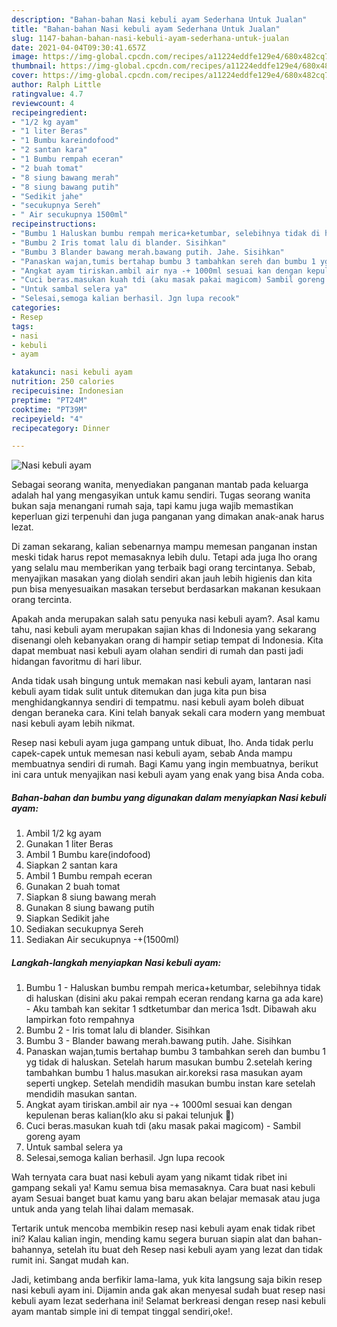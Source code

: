 ```yaml
---
description: "Bahan-bahan Nasi kebuli ayam Sederhana Untuk Jualan"
title: "Bahan-bahan Nasi kebuli ayam Sederhana Untuk Jualan"
slug: 1147-bahan-bahan-nasi-kebuli-ayam-sederhana-untuk-jualan
date: 2021-04-04T09:30:41.657Z
image: https://img-global.cpcdn.com/recipes/a11224eddfe129e4/680x482cq70/nasi-kebuli-ayam-foto-resep-utama.jpg
thumbnail: https://img-global.cpcdn.com/recipes/a11224eddfe129e4/680x482cq70/nasi-kebuli-ayam-foto-resep-utama.jpg
cover: https://img-global.cpcdn.com/recipes/a11224eddfe129e4/680x482cq70/nasi-kebuli-ayam-foto-resep-utama.jpg
author: Ralph Little
ratingvalue: 4.7
reviewcount: 4
recipeingredient:
- "1/2 kg ayam"
- "1 liter Beras"
- "1 Bumbu kareindofood"
- "2 santan kara"
- "1 Bumbu rempah eceran"
- "2 buah tomat"
- "8 siung bawang merah"
- "8 siung bawang putih"
- "Sedikit jahe"
- "secukupnya Sereh"
- " Air secukupnya 1500ml"
recipeinstructions:
- "Bumbu 1 Haluskan bumbu rempah merica+ketumbar, selebihnya tidak di haluskan (disini aku pakai rempah eceran rendang karna ga ada kare)  Aku tambah kan sekitar 1 sdtketumbar dan merica 1sdt. Dibawah aku lampirkan foto rempahnya"
- "Bumbu 2 Iris tomat lalu di blander. Sisihkan"
- "Bumbu 3 Blander bawang merah.bawang putih. Jahe. Sisihkan"
- "Panaskan wajan,tumis bertahap bumbu 3 tambahkan sereh dan bumbu 1 yg tidak di haluskan. Setelah harum masukan bumbu 2.setelah kering tambahkan bumbu 1 halus.masukan air.koreksi rasa masukan ayam seperti ungkep. Setelah mendidih masukan bumbu instan kare setelah mendidih masukan santan."
- "Angkat ayam tiriskan.ambil air nya -+ 1000ml sesuai kan dengan kepulenan beras kalian(klo aku si pakai telunjuk 🤭)"
- "Cuci beras.masukan kuah tdi (aku masak pakai magicom) Sambil goreng ayam"
- "Untuk sambal selera ya"
- "Selesai,semoga kalian berhasil. Jgn lupa recook"
categories:
- Resep
tags:
- nasi
- kebuli
- ayam

katakunci: nasi kebuli ayam 
nutrition: 250 calories
recipecuisine: Indonesian
preptime: "PT24M"
cooktime: "PT39M"
recipeyield: "4"
recipecategory: Dinner

---
```



![Nasi kebuli ayam](https://img-global.cpcdn.com/recipes/a11224eddfe129e4/680x482cq70/nasi-kebuli-ayam-foto-resep-utama.jpg)

Sebagai seorang wanita, menyediakan panganan mantab pada keluarga adalah hal yang mengasyikan untuk kamu sendiri. Tugas seorang  wanita bukan saja menangani rumah saja, tapi kamu juga wajib memastikan keperluan gizi terpenuhi dan juga panganan yang dimakan anak-anak harus lezat.

Di zaman  sekarang, kalian sebenarnya mampu memesan panganan instan meski tidak harus repot memasaknya lebih dulu. Tetapi ada juga lho orang yang selalu mau memberikan yang terbaik bagi orang tercintanya. Sebab, menyajikan masakan yang diolah sendiri akan jauh lebih higienis dan kita pun bisa menyesuaikan masakan tersebut berdasarkan makanan kesukaan orang tercinta. 



Apakah anda merupakan salah satu penyuka nasi kebuli ayam?. Asal kamu tahu, nasi kebuli ayam merupakan sajian khas di Indonesia yang sekarang disenangi oleh kebanyakan orang di hampir setiap tempat di Indonesia. Kita dapat membuat nasi kebuli ayam olahan sendiri di rumah dan pasti jadi hidangan favoritmu di hari libur.

Anda tidak usah bingung untuk memakan nasi kebuli ayam, lantaran nasi kebuli ayam tidak sulit untuk ditemukan dan juga kita pun bisa menghidangkannya sendiri di tempatmu. nasi kebuli ayam boleh dibuat dengan beraneka cara. Kini telah banyak sekali cara modern yang membuat nasi kebuli ayam lebih nikmat.

Resep nasi kebuli ayam juga gampang untuk dibuat, lho. Anda tidak perlu capek-capek untuk memesan nasi kebuli ayam, sebab Anda mampu membuatnya sendiri di rumah. Bagi Kamu yang ingin membuatnya, berikut ini cara untuk menyajikan nasi kebuli ayam yang enak yang bisa Anda coba.

<!--inarticleads1-->

##### Bahan-bahan dan bumbu yang digunakan dalam menyiapkan Nasi kebuli ayam:

1. Ambil 1/2 kg ayam
1. Gunakan 1 liter Beras
1. Ambil 1 Bumbu kare(indofood)
1. Siapkan 2 santan kara
1. Ambil 1 Bumbu rempah eceran
1. Gunakan 2 buah tomat
1. Siapkan 8 siung bawang merah
1. Gunakan 8 siung bawang putih
1. Siapkan Sedikit jahe
1. Sediakan secukupnya Sereh
1. Sediakan  Air secukupnya -+(1500ml)




<!--inarticleads2-->

##### Langkah-langkah menyiapkan Nasi kebuli ayam:

1. Bumbu 1 - Haluskan bumbu rempah merica+ketumbar, selebihnya tidak di haluskan (disini aku pakai rempah eceran rendang karna ga ada kare)  - Aku tambah kan sekitar 1 sdtketumbar dan merica 1sdt. Dibawah aku lampirkan foto rempahnya
1. Bumbu 2 - Iris tomat lalu di blander. Sisihkan
1. Bumbu 3 - Blander bawang merah.bawang putih. Jahe. Sisihkan
1. Panaskan wajan,tumis bertahap bumbu 3 tambahkan sereh dan bumbu 1 yg tidak di haluskan. Setelah harum masukan bumbu 2.setelah kering tambahkan bumbu 1 halus.masukan air.koreksi rasa masukan ayam seperti ungkep. Setelah mendidih masukan bumbu instan kare setelah mendidih masukan santan.
1. Angkat ayam tiriskan.ambil air nya -+ 1000ml sesuai kan dengan kepulenan beras kalian(klo aku si pakai telunjuk 🤭)
1. Cuci beras.masukan kuah tdi (aku masak pakai magicom) - Sambil goreng ayam
1. Untuk sambal selera ya
1. Selesai,semoga kalian berhasil. Jgn lupa recook




Wah ternyata cara buat nasi kebuli ayam yang nikamt tidak ribet ini gampang sekali ya! Kamu semua bisa memasaknya. Cara buat nasi kebuli ayam Sesuai banget buat kamu yang baru akan belajar memasak atau juga untuk anda yang telah lihai dalam memasak.

Tertarik untuk mencoba membikin resep nasi kebuli ayam enak tidak ribet ini? Kalau kalian ingin, mending kamu segera buruan siapin alat dan bahan-bahannya, setelah itu buat deh Resep nasi kebuli ayam yang lezat dan tidak rumit ini. Sangat mudah kan. 

Jadi, ketimbang anda berfikir lama-lama, yuk kita langsung saja bikin resep nasi kebuli ayam ini. Dijamin anda gak akan menyesal sudah buat resep nasi kebuli ayam lezat sederhana ini! Selamat berkreasi dengan resep nasi kebuli ayam mantab simple ini di tempat tinggal sendiri,oke!.

